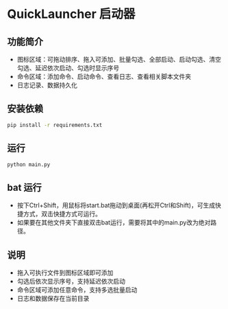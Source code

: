 # QuickLauncher 启动器

## 功能简介
- 图标区域：可拖动排序、拖入可添加、批量勾选、全部启动、启动勾选、清空勾选、延迟依次启动、勾选时显示序号
- 命令区域：添加命令、启动命令、查看日志、查看相关脚本文件夹
- 日志记录、数据持久化

## 安装依赖
```bash
pip install -r requirements.txt
```

## 运行
```bash
python main.py
```

## bat 运行
- 按下Ctrl+Shift，用鼠标将start.bat拖动到桌面(再松开Ctrl和Shift)，可生成快捷方式，双击快捷方式可运行。
- 如果要在其他文件夹下直接双击bat运行，需要将其中的main.py改为绝对路径。

## 说明
- 拖入可执行文件到图标区域即可添加
- 勾选后依次显示序号，支持延迟依次启动
- 命令区域可添加任意命令，支持多选批量启动
- 日志和数据保存在当前目录 